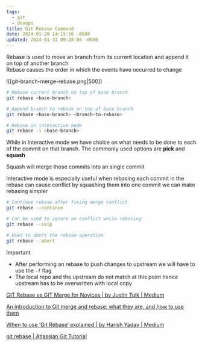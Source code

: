 ```yaml
---
tags:
  - git
  - devops
title: Git Rebase Command
date: 2024-01-28 14:15:56 -0600
updated: 2024-01-31 09:28:04 -0600
---
```


Rebase is used to move an branch from its current location and append it on top of another branch  
Rebase causes the order in which the events have occurred to change

![[git-branch-merge-rebase.png|500]]

````bash
# Rebase current branch on top of base branch
git rebase <base-branch>

# Append branch to rebase on top of base branch
git rebase <base-branch> <branch-to-rebase>

# Rebase in interactive mode
git rebase -i <base-branch>
````

While in Interactive mode we have choice on what needs to be done to each of the commit on that branch. The commonly used options are **pick** and **squash**

Squash will merge those commits into an single commit

Interactive mode is especially useful when rebasing each commit in the rebase can cause conflict by squashing them into one commit we can make rebasing simpler

````bash
# Continue rebase after fixing merge conflict
git rebase --continue

# Can be used to ignore an conflict while rebasing
git rebase --skip

# Used to abort the rebase operation
git rebase --abort
````

 > [!important]
 > * After performing an rebase to push changes to upstream we will have to use the `-f` flag
 > * The local repo and the upstream do not match at this point hence upstream has to be overwritten with local copy

[GIT Rebase vs GIT Merge for Novices | by Justin Tulk | Medium](https://medium.com/@justintulk/git-rebase-vs-git-merge-for-beginners-aecc1ef1c718)  

[An introduction to Git merge and rebase: what they are, and how to use them](https://www.freecodecamp.org/news/an-introduction-to-git-merge-and-rebase-what-they-are-and-how-to-use-them-131b863785f/)  

[When to use ‘Git Rebase’ explained | by Harish Yadav | Medium](https://medium.com/@harishlyadav/when-to-use-git-rebase-explained-3c8192cba5c7)  

[git rebase | Atlassian Git Tutorial](https://www.atlassian.com/git/tutorials/rewriting-history/git-rebase)
